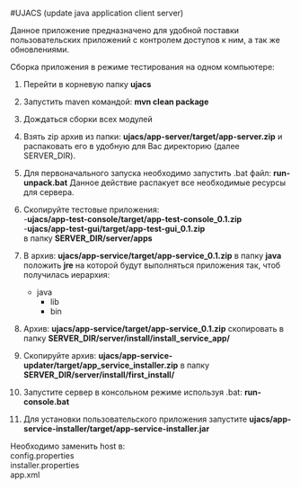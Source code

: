 #UJACS (update java application client server)

Данное приложение предназначено для удобной поставки пользовательских приложений с контролем доступов к ним, а так же обновлениями.

Сборка приложения в режиме тестирования на одном компьютере:  
1. Перейти в корневую папку **ujacs**
1. Запустить maven командой: **mvn clean package**
1. Дождаться сборки всех модулей
1. Взять zip архив из папки: **ujacs/app-server/target/app-server.zip** и распаковать его в удобную для Вас директорию (далее SERVER_DIR).  
1. Для первоначального запуска необходимо запустить .bat файл: **run-unpack.bat**
Данное действие распакует все необходимые ресурсы для сервера.
1. Скопируйте тестовые приложения:  
-**ujacs/app-test-console/target/app-test-console_0.1.zip**  
-**ujacs/app-test-gui/target/app-test-gui_0.1.zip**  
в папку **SERVER_DIR/server/apps**
1. В архив: **ujacs/app-service/target/app-service_0.1.zip**
в папку **java** положить **jre** на которой будут выполняться приложения так, чтоб получилась иерархия:
    * java  
        * lib
        * bin
1. Архив: **ujacs/app-service/target/app-service_0.1.zip** скопировать в папку **SERVER_DIR/server/install/install_service_app/**
1. Скопируйте архив: **ujacs/app-service-updater/target/app_service_installer.zip** в папку **SERVER_DIR/server/install/first_install/**
1. Запустите сервер в консольном режиме используя .bat: **run-console.bat**        


1. Для установки пользовательского приложения запустите **ujacs/app-service-installer/target/app-service-installer.jar**  









Необходимо заменить host в:  
config.properties  
installer.properties  
app.xml
